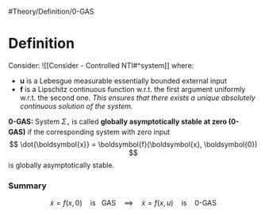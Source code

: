 #Theory/Definition/0-GAS
# Definition
Consider: ![[Consider - Controlled NTI#^system]]
where:
- $\boldsymbol{u}$ is a Lebesgue measurable essentially bounded external input
- $\boldsymbol{f}$ is a Lipschitz continuous function w.r.t. the first argument uniformly w.r.t. the second one. 
*This ensures that there exists a unique absolutely continuous solution of the system.*

**0-GAS:**
System $\Sigma_\circ$ is called **globally asymptotically stable at zero (0-GAS)** if the corresponding system with zero input
$$ \dot{\boldsymbol{x}} = \boldsymbol{f}(\boldsymbol{x}, \boldsymbol{0}) $$
is globally asymptotically stable.

### Summary
$$\dot{x} = f(x,0)\quad\text{is~~~GAS}\quad \implies \quad \dot{x} = f(x,u)\quad\text{is~~~~0-GAS}$$
